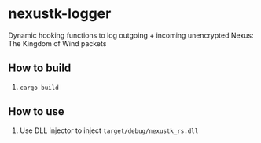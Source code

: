 # nexustk-logger

Dynamic hooking functions to log outgoing + incoming unencrypted Nexus: The Kingdom of Wind packets

## How to build

1. `cargo build`

## How to use

1. Use DLL injector to inject `target/debug/nexustk_rs.dll`
